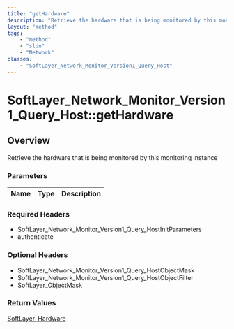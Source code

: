 ```yaml
---
title: "getHardware"
description: "Retrieve the hardware that is being monitored by this monitoring instance"
layout: "method"
tags:
    - "method"
    - "sldn"
    - "Network"
classes:
    - "SoftLayer_Network_Monitor_Version1_Query_Host"
---
```

# SoftLayer_Network_Monitor_Version1_Query_Host::getHardware
## Overview 
Retrieve the hardware that is being monitored by this monitoring instance

### Parameters 
|Name | Type | Description |
| --- | --- | --- |


### Required Headers
* SoftLayer_Network_Monitor_Version1_Query_HostInitParameters
* authenticate

### Optional Headers
* SoftLayer_Network_Monitor_Version1_Query_HostObjectMask
* SoftLayer_Network_Monitor_Version1_Query_HostObjectFilter
* SoftLayer_ObjectMask

### Return Values
<a href='/reference/datatypes/SoftLayer_Hardware'>SoftLayer_Hardware </a>

